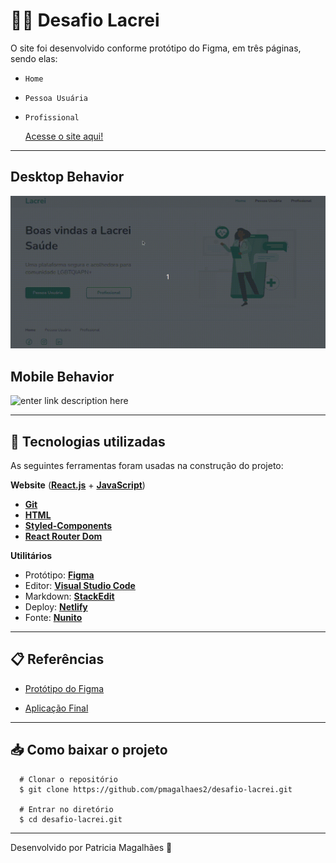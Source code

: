 # 🏳️‍🌈 Desafio Lacrei

O site foi desenvolvido conforme protótipo do Figma, em três páginas, sendo elas:

- `Home`
- `Pessoa Usuária`
- `Profissional`

  [Acesse o site aqui!](https://desafio-lacrei-patricia-magalhaes.netlify.app/)

---
## Desktop Behavior
![enter link description here](https://github.com/pmagalhaes2/desafio-lacrei/blob/main/src/assets/lacrei-desktop.gif?raw=true)

## Mobile Behavior
![enter link description here](https://github.com/pmagalhaes2/desafio-lacrei/blob/main/src/assets/lacrei-mobile.gif?raw=true)

---
## 🚀 Tecnologias utilizadas

As seguintes ferramentas foram usadas na construção do projeto:

**Website** (**[React.js](https://reactjs.org/)** + **[JavaScript](https://developer.mozilla.org/en-US/docs/Web/JavaScript)**)

- **[Git](https://git-scm.com/doc)**
- **[HTML](https://developer.mozilla.org/pt-BR/docs/Web/HTML)**
- **[Styled-Components](https://styled-components.com/)**
- **[React Router Dom](https://github.com/ReactTraining/react-router/tree/master/packages/react-router-dom)**

**Utilitários**

- Protótipo: **[Figma](https://www.figma.com/)**
- Editor: **[Visual Studio Code](https://code.visualstudio.com/)**
- Markdown: **[StackEdit](https://stackedit.io/)**
- Deploy: **[Netlify](https://www.netlify.com/)**
- Fonte: **[Nunito](https://fonts.google.com/specimen/Nunito)**

---

## 📋 Referências 


- [Protótipo do Figma](https://www.figma.com/file/rinPq1hNUad5M5P4B9Sl23/Desafio?node-id=2%3A15)

- [Aplicação Final](https://desafio-lacrei-five.vercel.app/)

---

## 📥 Como baixar o projeto

      # Clonar o repositório
      $ git clone https://github.com/pmagalhaes2/desafio-lacrei.git

      # Entrar no diretório
      $ cd desafio-lacrei.git

---

Desenvolvido por Patricia Magalhães 💙
